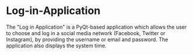 # Log-in-Application
The "Log in Application" is a PyQt-based application which allows the user to choose and log in a social media network (Facebook, Twitter or Instagram), by providing the username or email and password. The application also displays the system time.
